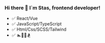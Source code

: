### Hi there 👋 I`m Stas, frontend developer!

- :white_check_mark: React/Vue
- :white_check_mark: JavaScript/TypeScript
- :white_check_mark: Html/Css/SCSS/Tailwind
- :white_check_mark: :swimmer::pizza::bicyclist::snowboarder:

